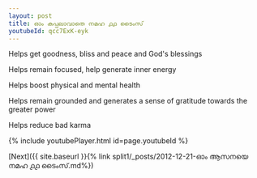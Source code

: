```yaml
---
layout: post
title: ഓം കപ്പലാവാതെ നമഹ ൧൧ ടൈംസ്
youtubeId: qcc7ExK-eyk
---
```

 
 
Helps get goodness, bliss and peace and God's blessings
 
Helps remain focused, help generate inner energy 
 
Helps boost physical and mental health 
 
Helps remain grounded and generates a sense of gratitude towards the greater power 
 
Helps reduce bad karma
 
 
 
 


{% include youtubePlayer.html id=page.youtubeId %}
 
[Next]({{ site.baseurl }}{% link  split1/_posts/2012-12-21-ഓം ആസനയെ നമഹ ൧൧ ടൈംസ്.md%})
 
